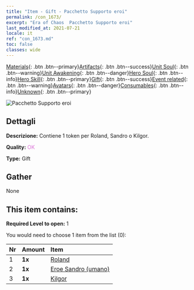 ```yaml
---
title: "Item - Gift - Pacchetto Supporto eroi"
permalink: /con_1673/
excerpt: "Era of Chaos  Pacchetto Supporto eroi"
last_modified_at: 2021-07-21
locale: it
ref: "con_1673.md"
toc: false
classes: wide
---
```

 [Materials](/ItemsIT/){: .btn .btn--primary}[Artifacts](/ItemsIT/Artifacts/){: .btn .btn--success}[Unit Soul](/ItemsIT/UnitSoul/){: .btn .btn--warning}[Unit Awakening](/ItemsIT/UnitAwakening/){: .btn .btn--danger}[Hero Soul](/ItemsIT/HeroSoul/){: .btn .btn--info}[Hero Skill](/ItemsIT/HeroSkill/){: .btn .btn--primary}[Gift](/ItemsIT/Gift/){: .btn .btn--success}[Event related](/ItemsIT/Events/){: .btn .btn--warning}[Avatars](/ItemsIT/Avatars/){: .btn .btn--danger}[Consumables](/ItemsIT/Consumables/){: .btn .btn--info}[Unknown](/ItemsIT/Unknown/){: .btn .btn--primary}

 ![Pacchetto Supporto eroi](/images/t/i_907289.png)

## Dettagli
 **Descrizione:** Contiene 1 token per Roland, Sandro o Kilgor.

 **Quality:** <span style="color: #DA70D6">OK</span>

 **Type:** Gift

## Gather

  None

## This item contains:

 **Required Level to open:** 1

 You would need to choose 1 item from the list (0):

  | Nr | Amount |     Item    |
  |:---|:-------|:------------|
  | 1 |  **1x** | [Roland](/ItemsIT/her_362/) |  | 
  | 2 |  **1x** | [Eroe Sandro (umano)](/ItemsIT/her_373/) |  | 
  | 3 |  **1x** | [Kilgor](/ItemsIT/her_374/) |  | 
